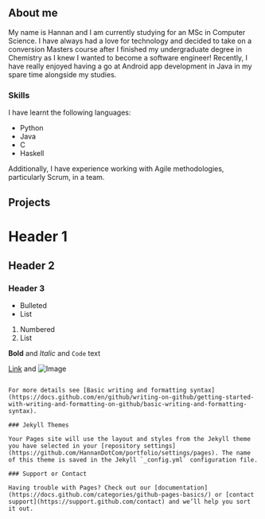 ## About me

My name is Hannan and I am currently studying for an MSc in Computer Science. I have always had a love for technology and decided to take on a conversion Masters course after I finished my undergraduate degree in Chemistry as I knew I wanted to become a software engineer! Recently, I have really enjoyed having a go at Android app development in Java in my spare time alongside my studies.

### Skills

I have learnt the following languages:
- Python
- Java
- C
- Haskell

Additionally, I have experience working with Agile methodologies, particularly Scrum, in a team.

## Projects

# Header 1
## Header 2
### Header 3

- Bulleted
- List

1. Numbered
2. List

**Bold** and _Italic_ and `Code` text

[Link](url) and ![Image](src)
```

For more details see [Basic writing and formatting syntax](https://docs.github.com/en/github/writing-on-github/getting-started-with-writing-and-formatting-on-github/basic-writing-and-formatting-syntax).

### Jekyll Themes

Your Pages site will use the layout and styles from the Jekyll theme you have selected in your [repository settings](https://github.com/HannanDotCom/portfolio/settings/pages). The name of this theme is saved in the Jekyll `_config.yml` configuration file.

### Support or Contact

Having trouble with Pages? Check out our [documentation](https://docs.github.com/categories/github-pages-basics/) or [contact support](https://support.github.com/contact) and we’ll help you sort it out.
